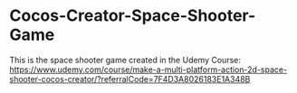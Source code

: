 # Cocos-Creator-Space-Shooter-Game
This is the space shooter game created in the Udemy Course: https://www.udemy.com/course/make-a-multi-platform-action-2d-space-shooter-cocos-creator/?referralCode=7F4D3A8026183E1A348B
